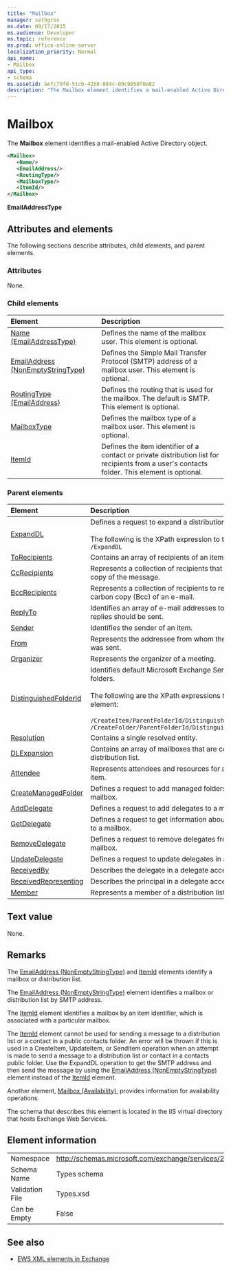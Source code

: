 ```yaml
---
title: "Mailbox"
manager: sethgros
ms.date: 09/17/2015
ms.audience: Developer
ms.topic: reference
ms.prod: office-online-server
localization_priority: Normal
api_name:
- Mailbox
api_type:
- schema
ms.assetid: befc70fd-51cb-4258-884c-80c9050f0e82
description: "The Mailbox element identifies a mail-enabled Active Directory object."
---
```


# Mailbox

The **Mailbox** element identifies a mail-enabled Active Directory object. 
  
```XML
<Mailbox>
   <Name/>
   <EmailAddress/>
   <RoutingType/>
   <MailboxType/>
   <ItemId/>
</Mailbox>
```

**EmailAddressType**

## Attributes and elements

The following sections describe attributes, child elements, and parent elements.
  
### Attributes

None.
  
### Child elements

|**Element**|**Description**|
|:-----|:-----|
|[Name (EmailAddressType)](name-emailaddresstype.md) <br/> |Defines the name of the mailbox user. This element is optional.  <br/> |
|[EmailAddress (NonEmptyStringType)](emailaddress-nonemptystringtype.md) <br/> |Defines the Simple Mail Transfer Protocol (SMTP) address of a mailbox user. This element is optional.  <br/> |
|[RoutingType (EmailAddress)](routingtype-emailaddress.md) <br/> |Defines the routing that is used for the mailbox. The default is SMTP. This element is optional.  <br/> |
|[MailboxType](mailboxtype.md) <br/> |Defines the mailbox type of a mailbox user. This element is optional.  <br/> |
|[ItemId](itemid.md) <br/> |Defines the item identifier of a contact or private distribution list for recipients from a user's contacts folder. This element is optional.  <br/> |
   
### Parent elements

|**Element**|**Description**|
|:-----|:-----|
|[ExpandDL](expanddl.md) <br/> |Defines a request to expand a distribution list. <br/> <br/> The following is the XPath expression to this element: ` /ExpandDL ` <br/> |
|[ToRecipients](torecipients.md) <br/> |Contains an array of recipients of an item.  <br/> |
|[CcRecipients](ccrecipients.md) <br/> |Represents a collection of recipients that will receive a copy of the message.  <br/> |
|[BccRecipients](bccrecipients.md) <br/> |Represents a collection of recipients to receive a blind carbon copy (Bcc) of an e-mail.  <br/> |
|[ReplyTo](replyto.md) <br/> |Identifies an array of e-mail addresses to which replies should be sent.  <br/> |
|[Sender](sender.md) <br/> |Identifies the sender of an item.  <br/> |
|[From](from.md) <br/> |Represents the addressee from whom the message was sent.  <br/> |
|[Organizer](organizer.md) <br/> |Represents the organizer of a meeting.  <br/> |
|[DistinguishedFolderId](distinguishedfolderid.md) <br/> | Identifies default Microsoft Exchange Server 2007 folders.  <br/><br/>  The following are the XPath expressions to this element: <br/> <br/>  `/CreateItem/ParentFolderId/DistinguishedFolderId` <br/>  `/CreateFolder/ParentFolderId/DistinguishedFolderId` <br/> |
|[Resolution](resolution.md) <br/> |Contains a single resolved entity.  <br/> |
|[DLExpansion](dlexpansion.md) <br/> |Contains an array of mailboxes that are contained in a distribution list.  <br/> |
|[Attendee](attendee.md) <br/> |Represents attendees and resources for a calendar item.  <br/> |
|[CreateManagedFolder](createmanagedfolder.md) <br/> |Defines a request to add managed folders to a mailbox.  <br/> |
|[AddDelegate](adddelegate.md) <br/> |Defines a request to add delegates to a mailbox.  <br/> |
|[GetDelegate](getdelegate.md) <br/> |Defines a request to get information about delegates to a mailbox.  <br/> |
|[RemoveDelegate](removedelegate.md) <br/> |Defines a request to remove delegates from a mailbox.  <br/> |
|[UpdateDelegate](updatedelegate.md) <br/> |Defines a request to update delegates in a mailbox.  <br/> |
|[ReceivedBy](receivedby.md) <br/> |Describes the delegate in a delegate access scenario.  <br/> |
|[ReceivedRepresenting](receivedrepresenting.md) <br/> |Describes the principal in a delegate access scenario.  <br/> |
|[Member](member-ex15websvcsotherref.md) <br/> |Represents a member of a distribution list.  <br/> |
   
## Text value

None.
  
## Remarks

The [EmailAddress (NonEmptyStringType)](emailaddress-nonemptystringtype.md) and [ItemId](itemid.md) elements identify a mailbox or distribution list. 

The [EmailAddress (NonEmptyStringType)](emailaddress-nonemptystringtype.md) element identifies a mailbox or distribution list by SMTP address. 

The [ItemId](itemid.md) element identifies a mailbox by an item identifier, which is associated with a particular mailbox. 

The [ItemId](itemid.md) element cannot be used for sending a message to a distribution list or a contact in a public contacts folder. An error will be thrown if this is used in a CreateItem, UpdateItem, or SendItem operation when an attempt is made to send a message to a distribution list or contact in a contacts public folder. Use the ExpandDL operation to get the SMTP address and then send the message by using the [EmailAddress (NonEmptyStringType)](emailaddress-nonemptystringtype.md) element instead of the [ItemId](itemid.md) element. 
  
Another element, [Mailbox (Availability)](mailbox-availability.md), provides information for availability operations. 
  
The schema that describes this element is located in the IIS virtual directory that hosts Exchange Web Services.
  
## Element information

|||
|:-----|:-----|
|Namespace  <br/> |http://schemas.microsoft.com/exchange/services/2006/types  <br/> |
|Schema Name  <br/> |Types schema  <br/> |
|Validation File  <br/> |Types.xsd  <br/> |
|Can be Empty  <br/> |False  <br/> |
   
## See also

- [EWS XML elements in Exchange](ews-xml-elements-in-exchange.md)

